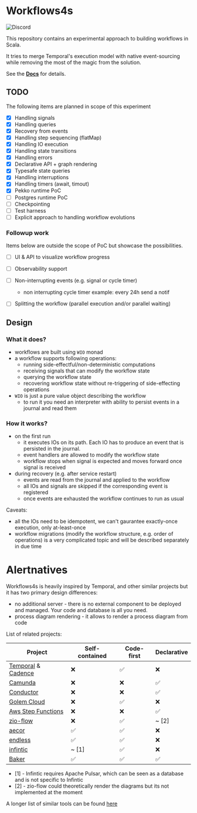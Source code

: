 # Workflows4s
![Discord](https://img.shields.io/discord/1240565362601230367?style=flat-square&logo=discord&link=https%3A%2F%2Fbit.ly%2Fbusiness4s-discord)

This repository contains an experimental approach to building workflows in Scala.

It tries to merge Temporal's execution model with native event-sourcing while removing the most of the magic from the
solution.

See the [**Docs**](https://business4s.github.io/workflows4s) for details.

## TODO

The following items are planned in scope of this experiment

- [x] Handling signals
- [x] Handling queries
- [x] Recovery from events
- [x] Handling step sequencing (flatMap)
- [x] Handling IO execution
- [x] Handling state transitions
- [x] Handling errors
- [x] Declarative API + graph rendering
- [x] Typesafe state queries
- [x] Handling interruptions
- [x] Handling timers (await, timout)
- [x] Pekko runtime PoC
- [ ] Postgres runtime PoC
- [ ] Checkpointing
- [ ] Test harness
- [ ] Explicit approach to handling workflow evolutions

### Followup work

Items below are outside the scope of PoC but showcase the possibilities.

- [ ] UI & API to visualize workflow progress
- [ ] Observability support
- [ ] Non-interrupting events (e.g. signal or cycle timer)
  - non interrupting cycle timer example: every 24h send a notif
- [ ] Splitting the workflow (parallel execution and/or parallel waiting)


## Design

### What it does?

* workflows are built using `WIO` monad
* a workflow supports following operations:
    * running side-effectful/non-deterministic computations
    * receiving signals that can modify the workflow state
    * querying the workflow state
    * recovering workflow state without re-triggering of side-effecting operations
* `WIO` is just a pure value object describing the workflow
    * to run it you need an interpreter with ability to persist events in a journal and read them

### How it works?

* on the first run
    * it executes IOs on its path. Each IO has to produce an event that is persisted in the journal.
    * event handlers are allowed to modify the workflow state
    * workflow stops when signal is expected and moves forward once signal is received
* during recovery (e.g. after service restart)
    * events are read from the journal and applied to the workflow
    * all IOs and signals are skipped if the corresponding event is registered
    * once events are exhausted the workflow continues to run as usual

Caveats:

* all the IOs need to be idempotent, we can't gaurantee exactly-once execution, only at-least-once
* workflow migrations (modify the workflow structure, e.g. order of operations) is a very complicated topic and will be
  described separately in due time

# Alertnatives

Workflows4s is heavily inspired by Temporal, and other similar projects but it has two primary design differences:

* no additional server - there is no external component to be deployed and managed. Your code and database is all you
  need.
* process diagram rendering - it allows to render a process diagram from code

List of related projects:

| Project                                                                       | Self-contained | Code-first | Declarative |
|-------------------------------------------------------------------------------|----------------|------------|-------------|
| [Temporal](https://temporal.io/) & [Cadence](https://github.com/uber/cadence) | ❌              | ✅          | ❌           |
| [Camunda](https://camunda.com/)                                               | ❌              | ❌          | ✅           |
| [Conductor](https://github.com/Netflix/conductor)                             | ❌              | ❌          | ✅           |
| [Golem Cloud](https://www.golem.cloud/)                                       | ❌              | ✅          | ❌           |
| [Aws Step Functions](https://aws.amazon.com/step-functions/)                  | ❌              | ❌          | ✅           |
| [zio-flow](https://github.com/zio/zio-flow)                                   | ❌              | ✅          | ~ [2]       |
| [aecor](https://github.com/notxcain/aecor)                                    | ✅              | ✅          | ❌           |
| [endless](https://github.com/endless4s/endless)                               | ✅              | ✅          | ❌           |
| [infintic](infinitic.io)                                                      | ~ [1]          | ✅          | ❌           |
| [Baker](https://ing-bank.github.io/baker/)                                    | ✅              | ✅          | ✅           |

* [1] - Infintic requires Apache Pulsar, which can be seen as a database and is not specific to Infintic
* [2] - zio-flow could theoretically render the diagrams but its not implemented at the moment

A longer list of similar tools can be found [here](https://meirwah.github.io/awesome-workflow-engines/)
